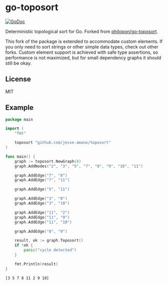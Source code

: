 go-toposort
==
[![GoDoc](https://godoc.org/github.com/jesse-amano/toposort?status.svg)](https://godoc.org/github.com/jesse-amano/toposort)

Deterministic topological sort for Go. Forked from [philopon/go-toposort](https://github.com/philopon/go-toposort).

This fork of the package is extended to accommodate custom elements. If you only need to sort strings or other simple data types, check out other forks. Custom element support is achieved with safe type assertions, so performance is not maximized, but for small dependency graphs it should still be okay.

License
--
MIT

Example
--

```.go
package main

import (
	"fmt"

	toposort "github.com/jesse-amano/toposort"
)

func main() {
	graph := toposort.NewGraph(8)
	graph.AddNodes("2", "3", "5", "7", "8", "9", "10", "11")

	graph.AddEdge("7", "8")
	graph.AddEdge("7", "11")

	graph.AddEdge("5", "11")

	graph.AddEdge("3", "8")
	graph.AddEdge("3", "10")

	graph.AddEdge("11", "2")
	graph.AddEdge("11", "9")
	graph.AddEdge("11", "10")

	graph.AddEdge("8", "9")

	result, ok := graph.Toposort()
	if !ok {
		panic("cycle detected")
	}

	fmt.Println(result)
}
```

```
[3 5 7 8 11 2 9 10]
```


